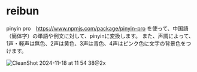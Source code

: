 # reibun

pinyin pro　https://www.npmjs.com/package/pinyin-pro
を使って、中国語（簡体字）の単語や例文に対して、pinyinに変換します。
また、声調によって、1声・軽声は無色、2声は黄色、3声は青色、4声はピンク色に文字の背景色をつけます。

![CleanShot 2024-11-18 at 11 54 38@2x](https://github.com/user-attachments/assets/b57a2089-d86f-4af9-97df-6650343282e0)

